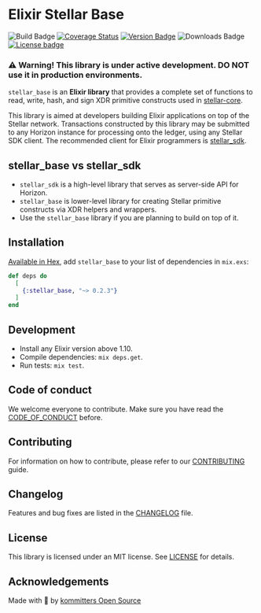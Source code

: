 # Elixir Stellar Base
![Build Badge](https://img.shields.io/github/workflow/status/kommitters/stellar_base/StellarBase%20CI/main?style=for-the-badge)
[![Coverage Status](https://img.shields.io/coveralls/github/kommitters/stellar_base?style=for-the-badge)](https://coveralls.io/github/kommitters/stellar_base)
[![Version Badge](https://img.shields.io/hexpm/v/stellar_base?style=for-the-badge)](https://hexdocs.pm/stellar_base)
![Downloads Badge](https://img.shields.io/hexpm/dt/stellar_base?style=for-the-badge)
[![License badge](https://img.shields.io/hexpm/l/stellar_base.svg?style=for-the-badge)](https://github.com/kommitters/stellar_base/blob/main/LICENSE.md)

### ⚠️ Warning! This library is under active development. DO NOT use it in production environments.

`stellar_base` is an **Elixir library** that provides a complete set of functions to read, write, hash, and sign XDR primitive constructs used in [stellar-core][stellar-core].

This library is aimed at developers building Elixir applications on top of the Stellar network. Transactions constructed by this library may be submitted to any Horizon instance for processing onto the ledger, using any Stellar SDK client. The recommended client for Elixir programmers is [stellar_sdk][sdk].

## stellar_base vs stellar_sdk
* `stellar_sdk` is a high-level library that serves as server-side API for Horizon.
* `stellar_base` is lower-level library for creating Stellar primitive constructs via XDR helpers and wrappers.
* Use the `stellar_base` library if you are planning to build on top of it.

## Installation
[Available in Hex][hex], add `stellar_base` to your list of dependencies in `mix.exs`:

```elixir
def deps do
  [
    {:stellar_base, "~> 0.2.3"}
  ]
end
```

## Development
* Install any Elixir version above 1.10.
* Compile dependencies: `mix deps.get`.
* Run tests: `mix test`.

## Code of conduct
We welcome everyone to contribute. Make sure you have read the [CODE_OF_CONDUCT][coc] before.

## Contributing
For information on how to contribute, please refer to our [CONTRIBUTING][contributing] guide.

## Changelog
Features and bug fixes are listed in the [CHANGELOG][changelog] file.

## License
This library is licensed under an MIT license. See [LICENSE][license] for details.

## Acknowledgements
Made with 💙 by [kommitters Open Source](https://kommit.co)

[license]: https://github.com/kommitters/stellar_base/blob/main/LICENSE.md
[coc]: https://github.com/kommitters/stellar_base/blob/main/CODE_OF_CONDUCT.md
[changelog]: https://github.com/kommitters/stellar_base/blob/main/CHANGELOG.md
[contributing]: https://github.com/kommitters/stellar_base/blob/main/CONTRIBUTING.md
[base]: https://github.com/kommitters/stellar_base
[sdk]: https://github.com/kommitters/stellar_sdk
[hex]: https://hex.pm/packages/stellar_base
[stellar-core]: https://github.com/stellar/stellar-core
